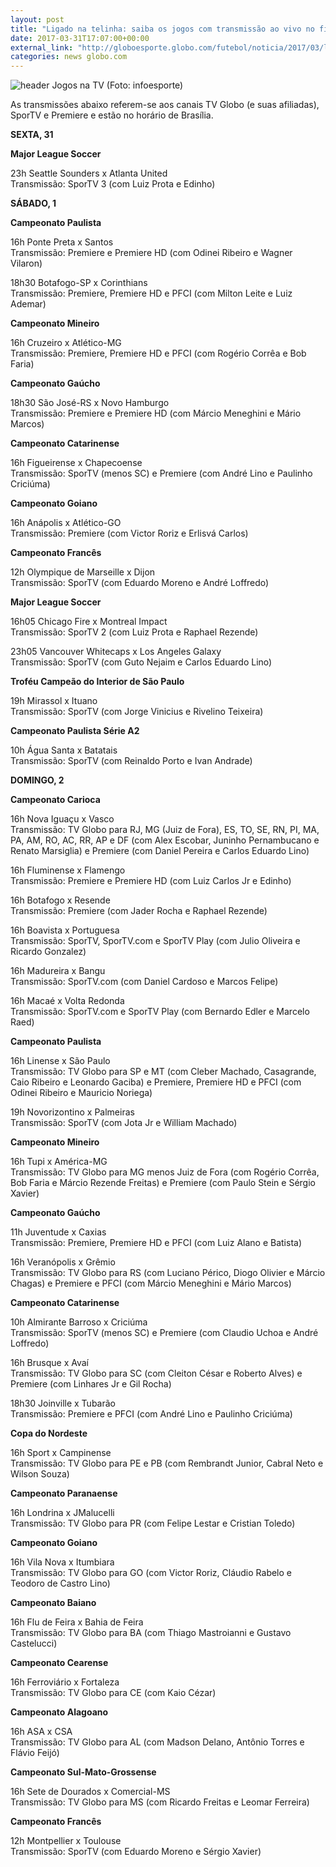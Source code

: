 ```yaml
---
layout: post
title: "Ligado na telinha: saiba os jogos com transmissão ao vivo no fim de semana"
date: 2017-03-31T17:07:00+00:00
external_link: "http://globoesporte.globo.com/futebol/noticia/2017/03/ligado-na-telinha-saiba-os-jogos-com-transmissao-ao-vivo-no-fim-de-semana.html"
categories: news globo.com
---
```

 ![header Jogos na TV (Foto: infoesporte)](http://s2.glbimg.com/qnuAu1qIFFpd2ICyfCdetEB9agI=/0x0:689x86/690x86/s.glbimg.com/es/ge/f/original/2015/03/10/header_jogos-na-tv_2.jpg "header Jogos na TV (Foto: infoesporte)")  

As transmissões abaixo referem-se aos canais TV Globo (e suas afiliadas), SporTV e Premiere e estão no horário de Brasília.  
  
**SEXTA, 31**

**Major League Soccer**  
  
23h Seattle Sounders x Atlanta United  
Transmissão: SporTV 3 (com Luiz Prota e Edinho)  
  
**SÁBADO, 1**

**Campeonato Paulista**

16h Ponte Preta x Santos  
Transmissão: Premiere e Premiere HD (com Odinei Ribeiro e Wagner Vilaron)  
  
18h30 Botafogo-SP x Corinthians  
Transmissão: Premiere, Premiere HD e PFCI (com Milton Leite e Luiz Ademar)  
  
**Campeonato Mineiro**

16h Cruzeiro x Atlético-MG  
Transmissão: Premiere, Premiere HD e PFCI (com Rogério Corrêa e Bob Faria)  
  
**Campeonato Gaúcho**  
  
18h30 São José-RS x Novo Hamburgo   
Transmissão: Premiere e Premiere HD (com Márcio Meneghini e Mário Marcos)

**Campeonato Catarinense**

16h Figueirense x Chapecoense  
Transmissão: SporTV (menos SC) e Premiere (com André Lino e Paulinho Criciúma)

**Campeonato Goiano**

16h Anápolis x Atlético-GO  
Transmissão: Premiere (com Victor Roriz e Erlisvá Carlos)

**Campeonato Francês**

12h Olympique de Marseille x Dijon  
Transmissão: SporTV (com Eduardo Moreno e André Loffredo)

**Major League Soccer**

16h05 Chicago Fire x Montreal Impact  
Transmissão: SporTV 2 (com Luiz Prota e Raphael Rezende)

23h05 Vancouver Whitecaps x Los Angeles Galaxy  
Transmissão: SporTV (com Guto Nejaim e Carlos Eduardo Lino)

**Troféu Campeão do Interior de São Paulo**

19h Mirassol x Ituano  
Transmissão: SporTV (com Jorge Vinicius e Rivelino Teixeira)

**Campeonato Paulista Série A2**

10h Água Santa x Batatais  
Transmissão: SporTV (com Reinaldo Porto e Ivan Andrade)   
  
**DOMINGO, 2**

**Campeonato Carioca**

16h Nova Iguaçu x Vasco  
Transmissão: TV Globo para RJ, MG (Juiz de Fora), ES, TO, SE, RN, PI, MA, PA, AM, RO, AC, RR, AP e DF (com Alex Escobar, Juninho Pernambucano e Renato Marsiglia) e Premiere (com Daniel Pereira e Carlos Eduardo Lino)

16h Fluminense x Flamengo  
Transmissão: Premiere e Premiere HD (com Luiz Carlos Jr e Edinho)

16h Botafogo x Resende  
Transmissão: Premiere (com Jader Rocha e Raphael Rezende)

16h Boavista x Portuguesa  
Transmissão: SporTV, SporTV.com e SporTV Play (com Julio Oliveira e Ricardo Gonzalez)

16h Madureira x Bangu  
Transmissão: SporTV.com (com Daniel Cardoso e Marcos Felipe)

16h Macaé x Volta Redonda  
Transmissão: SporTV.com e SporTV Play (com Bernardo Edler e Marcelo Raed)  
  
**Campeonato Paulista**

16h Linense x São Paulo  
Transmissão: TV Globo para SP e MT (com Cleber Machado, Casagrande, Caio Ribeiro e Leonardo Gaciba) e Premiere, Premiere HD e PFCI (com Odinei Ribeiro e Mauricio Noriega)

19h Novorizontino x Palmeiras   
Transmissão: SporTV (com Jota Jr e William Machado)  
  
**Campeonato Mineiro**

16h Tupi x América-MG   
Transmissão: TV Globo para MG menos Juiz de Fora (com Rogério Corrêa, Bob Faria e Márcio Rezende Freitas) e Premiere (com Paulo Stein e Sérgio Xavier)  
  
**Campeonato Gaúcho**

11h Juventude x Caxias  
Transmissão: Premiere, Premiere HD e PFCI (com Luiz Alano e Batista)

16h Veranópolis x Grêmio  
Transmissão: TV Globo para RS (com Luciano Périco, Diogo Olivier e Márcio Chagas) e Premiere e PFCI (com Márcio Meneghini e Mário Marcos)

**Campeonato Catarinense**

10h Almirante Barroso x Criciúma  
Transmissão: SporTV (menos SC) e Premiere (com Claudio Uchoa e André Loffredo)

16h Brusque x Avaí  
Transmissão: TV Globo para SC (com Cleiton César e Roberto Alves) e Premiere (com Linhares Jr e Gil Rocha)

18h30 Joinville x Tubarão  
Transmissão: Premiere e PFCI (com André Lino e Paulinho Criciúma)

**Copa do Nordeste**

16h Sport x Campinense  
Transmissão: TV Globo para PE e PB (com Rembrandt Junior, Cabral Neto e Wilson Souza)

**Campeonato Paranaense**

16h Londrina x JMalucelli  
Transmissão: TV Globo para PR (com Felipe Lestar e Cristian Toledo)

**Campeonato Goiano**

16h Vila Nova x Itumbiara  
Transmissão: TV Globo para GO (com Victor Roriz, Cláudio Rabelo e Teodoro de Castro Lino)

**Campeonato Baiano**

16h Flu de Feira x Bahia de Feira  
Transmissão: TV Globo para BA (com Thiago Mastroianni e Gustavo Castelucci)

**Campeonato Cearense**

16h Ferroviário x Fortaleza  
Transmissão: TV Globo para CE (com Kaio Cézar)

**Campeonato Alagoano**

16h ASA x CSA  
Transmissão: TV Globo para AL (com Madson Delano, Antônio Torres e Flávio Feijó)

**Campeonato Sul-Mato-Grossense**

16h Sete de Dourados x Comercial-MS  
Transmissão: TV Globo para MS (com Ricardo Freitas e Leomar Ferreira)

**Campeonato Francês**

12h Montpellier x Toulouse  
Transmissão: SporTV (com Eduardo Moreno e Sérgio Xavier)

